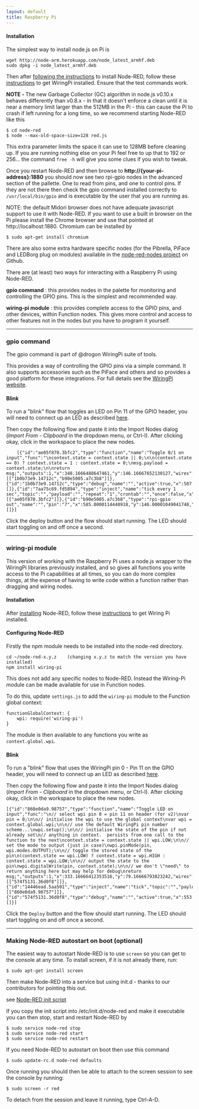 ```yaml
---
layout: default
title: Raspberry Pi
---
```


#### Installation

The simplest way to install node.js on Pi is

    wget http://node-arm.herokuapp.com/node_latest_armhf.deb
    sudo dpkg -i node_latest_armhf.deb

Then after [following the instructions](../getting-started/installation.html) to install Node-RED, follow these 
[instructions](http://wiringpi.com/download-and-install/) to get WiringPi installed.
Ensure that the test commands work.

<b>NOTE - </b>
The new Garbage Collector (GC) algorithm in node.js v0.10.x behaves differently than v0.8.x - in that it doesn't enforce a clean until it is near a memory limit larger than the 512MB in the Pi - this can cause the Pi to crash if left running for a long time, so we recommend starting Node-RED like this

    $ cd node-red
    $ node --max-old-space-size=128 red.js
    
This extra parameter limits the space it can use to 128MB before cleaning up. If you are running nothing else on your Pi feel free to up that to 192 or 256...  the command `free -h` will give you some clues if you wish to tweak.

Once you restart Node-RED and then browse to <b>http://{your-pi-address}:1880</b> you should now see two rpi-gpio nodes in the advanced section of the pallette.
One to read from pins, and one to control pins. If they are not there then check the gpio command installed
correctly to `/usr/local/bin/gpio` and is executable by the user that you are running as.

NOTE: the default Midori browser does not have adequate javascript support to use it with Node-RED. If you want to use a built in browser on the Pi please install the Chrome browser and use that pointed at http://localhost:1880. Chromium can be installed by

    $ sudo apt-get install chromium

There are also some extra hardware specific nodes (for the Pibrella, PiFace and LEDBorg plug on modules) available in the [node-red-nodes project](https://github.com/node-red/node-red-nodes/tree/master/hardware/Pi) on Github. 

There are (at least) two ways for interacting with a Raspberry Pi using Node-RED.

**gpio command**
: this provides nodes in the palette for monitoring and controlling the GPIO
  pins. This is the simplest and recommended way.

**wiring-pi module**
: this provides complete access to the GPIO pins, and other devices, within
  Function nodes. This gives more control and access to other features not in the nodes
  but you have to program it yourself.


***
  
### gpio command

The gpio command is part of @drogon WiringPi suite of tools.

This provides a way of controlling the GPIO pins via a simple command. It also supports
accessories such as the PiFace and others and so provides a good platform for these integrations.
For full details see the [WiringPi website](http://wiringpi.com/).

#### Blink

To run a "blink" flow that toggles an LED on Pin 11 of the GPIO header, you will
need to connect up an LED as described [here](https://projects.drogon.net/raspberry-pi/gpio-examples/tux-crossing/gpio-examples-1-a-single-led/).

Then copy the following flow and paste it into the Import Nodes dialog
(*Import From - Clipboard* in the dropdown menu, or Ctrl-I). After clicking
okay, click in the workspace to place the new nodes.


        [{"id":"ae05f870.3bfc2","type":"function","name":"Toggle 0/1 on input","func":"\ncontext.state = context.state || 0;\n\n(context.state == 0) ? context.state = 1 : context.state = 0;\nmsg.payload = context.state;\n\nreturn msg;","outputs":1,"x":348.1666488647461,"y":146.16667652130127,"wires":[["1b0b73e9.14712c","b90e5005.a7c3b8"]]},{"id":"1b0b73e9.14712c","type":"debug","name":"","active":true,"x":587.1666488647461,"y":206.1666774749756,"wires":[]},{"id":"7aa75c69.fd5894","type":"inject","name":"tick every 1 sec","topic":"","payload":"","repeat":"1","crontab":"","once":false,"x":147.1666488647461,"y":146.1666774749756,"wires":[["ae05f870.3bfc2"]]},{"id":"b90e5005.a7c3b8","type":"rpi-gpio out","name":"","pin":"7","x":585.0000114440918,"y":146.00001049041748,"wires":[]}]



Click the deploy button and the flow should start running. The LED should start
toggling on and off once a second.

***

### wiring-pi module

This version of working with the Raspberry Pi uses a node.js wrapper to the WiringPi libraries previously installed, and so
gives all functions you write access to the Pi capabilities at all times, so you can do more complex things, at the expense of having to write code within a function rather than dragging and wiring nodes.

#### Installation

After [installing](../getting-started/installation.html) Node-RED, follow these 
[instructions](http://wiringpi.com/download-and-install/) to get Wiring Pi 
installed.

#### Configuring Node-RED

Firstly the npm module needs to be installed into the node-red directory.

    cd ~/node-red-x.y.z    (changing x.y.z to match the version you have installed)
    npm install wiring-pi

This does not add any specific nodes to Node-RED. Instead the Wiring-Pi module can be made
available for use in Function nodes.

To do this, update `settings.js` to add the `wiring-pi` module to the Function
global context:

    functionGlobalContext: { 
        wpi: require('wiring-pi')
    }

The module is then available to any functions you write as `context.global.wpi`.

#### Blink

To run a "blink" flow that uses the WiringPi pin 0 - Pin 11 on the GPIO header,
you will need to connect up an LED as described [here](https://projects.drogon.net/raspberry-pi/gpio-examples/tux-crossing/gpio-examples-1-a-single-led/).

Then copy the following flow and paste it into the Import Nodes dialog
(*Import From - Clipboard* in the dropdown menu, or Ctrl-I). After clicking
okay, click in the workspace to place the new nodes.

    [{"id":"860e0da9.98757","type":"function","name":"Toggle LED on input","func":"\n// select wpi pin 0 = pin 11 on header (for v2)\nvar pin = 0;\n\n// initialise the wpi to use the global context\nvar wpi = context.global.wpi;\n\n// use the default WiringPi pin number scheme...\nwpi.setup();\n\n// initialise the state of the pin if not already set\n// anything in context.  persists from one call to the function to the next\ncontext.state = context.state || wpi.LOW;\n\n// set the mode to output (just in case)\nwpi.pinMode(pin, wpi.modes.OUTPUT);\n\n// toggle the stored state of the pin\n(context.state == wpi.LOW) ? context.state = wpi.HIGH : context.state = wpi.LOW;\n\n// output the state to the pin\nwpi.digitalWrite(pin, context.state);\n\n// we don't \"need\" to return anything here but may help for debug\nreturn msg;","outputs":1,"x":333.16666412353516,"y":79.16666793823242,"wires":[["574f5131.36d0f8"]]},{"id":"14446ead.5aa501","type":"inject","name":"tick","topic":"","payload":"","repeat":"1","once":false,"x":113.16666412353516,"y":59.16666793823242,"wires":[["860e0da9.98757"]]},{"id":"574f5131.36d0f8","type":"debug","name":"","active":true,"x":553.1666641235352,"y":99.16666793823242,"wires":[]}]


Click the `Deploy` button and the flow should start running. The LED should start
toggling on and off once a second.

***

### Making Node-RED autostart on boot (optional)

The easiest way to autostart Node-RED is to use `screen` so you can get to the
console at any time. To install screen, if it is not already there, run:

    $ sudo apt-get install screen

Then make Node-RED into a service but using init.d - thanks to our contributors for pointing this out.

see [Node-RED init script](https://gist.github.com/bigmonkeyboy/9962293)

If you copy the init script into /etc/init.d/node-red and make it executable you can then stop, start and restart Node-RED by

    $ sudo service node-red stop
    $ sudo service node-red start
    $ sudo service node-red restart

If you need Node-RED to autostart on boot then use this command

    $ sudo update-rc.d node-red defaults
    
Once running you should then be able to attach to the screen session to see the console by running:

    $ sudo screen -r red
    
To detach from the session and leave it running, type Ctrl-A-D.



